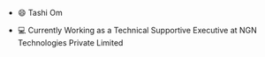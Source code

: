 <!-- <p align="center">
  <a href="https://github.com/TashiOm"><img src="https://readme-typing-svg.herokuapp.com/?lines=UIUX+Designer;On+My+Developer+Journey;I+Do+A+Bit+Of+Front-end;I+Do+A+Graphic+Design+Too&center=true&width=380&height=45"></a>
</p> -->

<!-- - 📫 I do Graphics Design, Photography/Videography, and Code. -->
<!-- - 💬 I am Tech Enthuists,  -->
- 😄 Tashi Om
<!-- - ⚡ Love Travelling, Trekking and Hiking -->
<!-- - ✔  I am familiar with C, Java, HTML, CSS, JavaScript,  Python and PHP -->
<!-- - 📫 You can reach me out in Instagram - [@yeshilhendup507](https://www.instagram.com/yeshilhendup507/)  Twitter - [@yeshilhendup507](https://twitter.com/yeshilhendup507) LinkedIn - [Yeshi Lhendup](https://www.linkedin.com/in/yeshi-lhendup-70b85a114/) -->
- 💻 Currently Working as a Technical Supportive Executive at NGN Technologies Private Limited
